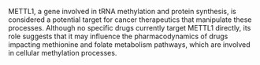 METTL1, a gene involved in tRNA methylation and protein synthesis, is considered a potential target for cancer therapeutics that manipulate these processes. Although no specific drugs currently target METTL1 directly, its role suggests that it may influence the pharmacodynamics of drugs impacting methionine and folate metabolism pathways, which are involved in cellular methylation processes.